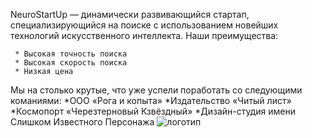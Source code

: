 NeuroStartUp — динамически развивающийся стартап, специализирующийся на поиске с использованием новейших технологий искусственного интеллекта. Наши преимущества:

	 * Высокая точность поиска
	 * Высокая скорость поиска
	 * Низкая цена
Мы на столько крутые, что уже успели поработать со следующими команиями:
	*ООО «Рога и копыта»
	*Издательство «Читый лист»
	*Космопорт «Черезтерновый Кзвёздный»
	*Дизайн-студия имени Слишком Известного Персонажа
![логотип](https://camo.githubusercontent.com/ace14ee894d150192a7b05b12410738aa65528da742bbce69315a5f441320ea7/68747470733a2f2f692e696d6775722e636f6d2f495a4f525769492e706e67)